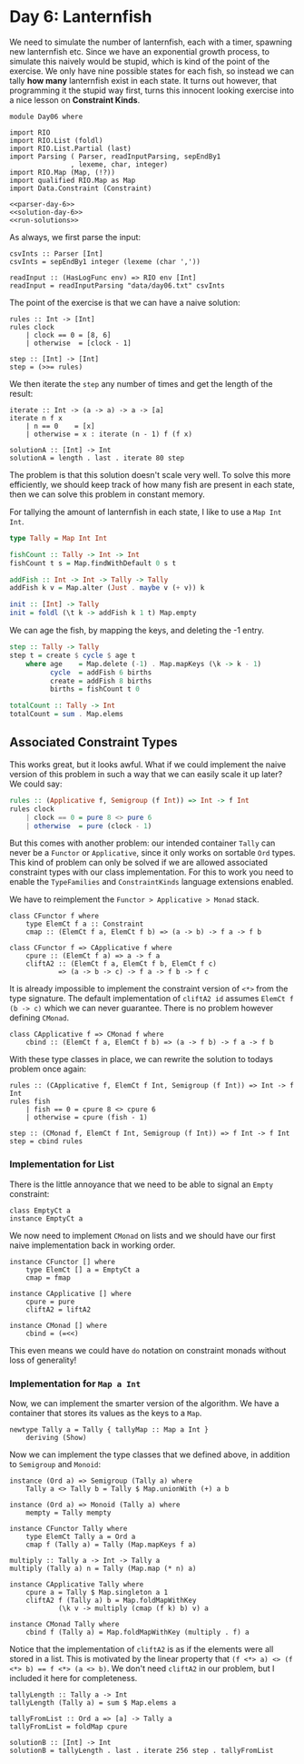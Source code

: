 # Day 6: Lanternfish
We need to simulate the number of lanternfish, each with a timer, spawning new lanternfish etc. Since we have an exponential growth process, to simulate this naively would be stupid, which is kind of the point of the exercise. We only have nine possible states for each fish, so instead we can tally **how many** lanternfish exist in each state. It turns out however, that programming it the stupid way first, turns this innocent looking exercise into a nice lesson on **Constraint Kinds**.

``` {.haskell file=app/Day06.hs}
module Day06 where

import RIO
import RIO.List (foldl)
import RIO.List.Partial (last)
import Parsing ( Parser, readInputParsing, sepEndBy1
               , lexeme, char, integer)
import RIO.Map (Map, (!?))
import qualified RIO.Map as Map
import Data.Constraint (Constraint)

<<parser-day-6>>
<<solution-day-6>>
<<run-solutions>>
```

As always, we first parse the input:

``` {.haskell #parser-day-6}
csvInts :: Parser [Int]
csvInts = sepEndBy1 integer (lexeme (char ','))

readInput :: (HasLogFunc env) => RIO env [Int]
readInput = readInputParsing "data/day06.txt" csvInts
```

The point of the exercise is that we can have a naive solution:

```haskel
rules :: Int -> [Int]
rules clock
    | clock == 0 = [8, 6]
    | otherwise  = [clock - 1]

step :: [Int] -> [Int]
step = (>>= rules)
```

We then iterate the `step` any number of times and get the length of the result:

``` {.haskell #solution-day-6}
iterate :: Int -> (a -> a) -> a -> [a]
iterate n f x
    | n == 0    = [x]
    | otherwise = x : iterate (n - 1) f (f x)

solutionA :: [Int] -> Int
solutionA = length . last . iterate 80 step
```

The problem is that this solution doesn't scale very well. To solve this more efficiently, we should keep track of how many fish are present in each state, then we can solve this problem in constant memory.

For tallying the amount of lanternfish in each state, I like to use a `Map Int Int`. 

```haskell
type Tally = Map Int Int

fishCount :: Tally -> Int -> Int
fishCount t s = Map.findWithDefault 0 s t

addFish :: Int -> Int -> Tally -> Tally
addFish k v = Map.alter (Just . maybe v (+ v)) k

init :: [Int] -> Tally
init = foldl (\t k -> addFish k 1 t) Map.empty
```

We can age the fish, by mapping the keys, and deleting the -1 entry.

```haskell
step :: Tally -> Tally
step t = create $ cycle $ age t
    where age    = Map.delete (-1) . Map.mapKeys (\k -> k - 1)
          cycle  = addFish 6 births
          create = addFish 8 births
          births = fishCount t 0

totalCount :: Tally -> Int
totalCount = sum . Map.elems
```

## Associated Constraint Types
This works great, but it looks awful. What if we could implement the naive version of this problem in such a way that we can easily scale it up later? We could say:

```haskell
rules :: (Applicative f, Semigroup (f Int)) => Int -> f Int
rules clock
    | clock == 0 = pure 8 <> pure 6
    | otherwise  = pure (clock - 1)
```

But this comes with another problem: our intended container `Tally` can never be a `Functor` or `Applicative`, since it only works on sortable `Ord` types. This kind of problem can only be solved if we are allowed associated constraint types with our class implementation. For this to work you need to enable the `TypeFamilies` and `ConstraintKinds` language extensions enabled.

We have to reimplement the `Functor > Applicative > Monad` stack.

``` {.haskell #solution-day-6}
class CFunctor f where
    type ElemCt f a :: Constraint
    cmap :: (ElemCt f a, ElemCt f b) => (a -> b) -> f a -> f b

class CFunctor f => CApplicative f where
    cpure :: (ElemCt f a) => a -> f a
    cliftA2 :: (ElemCt f a, ElemCt f b, ElemCt f c)
            => (a -> b -> c) -> f a -> f b -> f c
```

It is already impossible to implement the constraint version of `<*>` from the type signature. The default implementation of `cliftA2 id` assumes `ElemCt f (b -> c)` which we can never guarantee. There is no problem however defining `CMonad`.

``` {.haskell #solution-day-6}
class CApplicative f => CMonad f where
    cbind :: (ElemCt f a, ElemCt f b) => (a -> f b) -> f a -> f b
```

With these type classes in place, we can rewrite the solution to todays problem once again:

``` {.haskell #solution-day-6}
rules :: (CApplicative f, ElemCt f Int, Semigroup (f Int)) => Int -> f Int
rules fish
    | fish == 0 = cpure 8 <> cpure 6
    | otherwise = cpure (fish - 1)

step :: (CMonad f, ElemCt f Int, Semigroup (f Int)) => f Int -> f Int
step = cbind rules
```

### Implementation for List
There is the little annoyance that we need to be able to signal an `Empty` constraint:

``` {.haskell #solution-day-6}
class EmptyCt a
instance EmptyCt a
```

We now need to implement `CMonad` on lists and we should have our first naive implementation back in working order.

``` {.haskell #solution-day-6}
instance CFunctor [] where
    type ElemCt [] a = EmptyCt a
    cmap = fmap

instance CApplicative [] where
    cpure = pure
    cliftA2 = liftA2

instance CMonad [] where
    cbind = (=<<)
```

This even means we could have `do` notation on constraint monads without loss of generality!

### Implementation for `Map a Int`
Now, we can implement the smarter version of the algorithm. We have a container that stores its values as the keys to a `Map`.

``` {.haskell #solution-day-6}
newtype Tally a = Tally { tallyMap :: Map a Int }
    deriving (Show)
```

Now we can implement the type classes that we defined above, in addition to `Semigroup` and `Monoid`:

``` {.haskell #solution-day-6}
instance (Ord a) => Semigroup (Tally a) where
    Tally a <> Tally b = Tally $ Map.unionWith (+) a b

instance (Ord a) => Monoid (Tally a) where
    mempty = Tally mempty

instance CFunctor Tally where
    type ElemCt Tally a = Ord a
    cmap f (Tally a) = Tally (Map.mapKeys f a)

multiply :: Tally a -> Int -> Tally a
multiply (Tally a) n = Tally (Map.map (* n) a)

instance CApplicative Tally where
    cpure a = Tally $ Map.singleton a 1
    cliftA2 f (Tally a) b = Map.foldMapWithKey
            (\k v -> multiply (cmap (f k) b) v) a

instance CMonad Tally where
    cbind f (Tally a) = Map.foldMapWithKey (multiply . f) a
```

Notice that the implementation of `cliftA2` is as if the elements were all stored in a list. This is motivated by the linear property that `(f <*> a) <> (f <*> b) == f <*> (a <> b)`. We don't need `cliftA2` in our problem, but I included it here for completeness.

``` {.haskell #solution-day-6}
tallyLength :: Tally a -> Int
tallyLength (Tally a) = sum $ Map.elems a

tallyFromList :: Ord a => [a] -> Tally a
tallyFromList = foldMap cpure

solutionB :: [Int] -> Int
solutionB = tallyLength . last . iterate 256 step . tallyFromList
```

